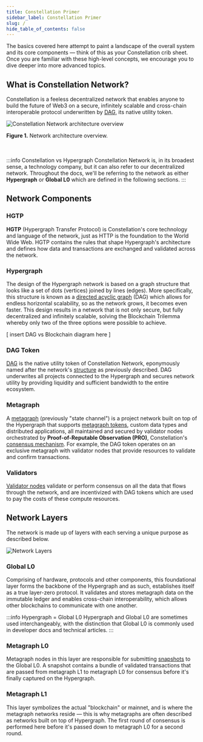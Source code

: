 ```yaml
---
title: Constellation Primer
sidebar_label: Constellation Primer
slug: /
hide_table_of_contents: false
---
```


The basics covered here attempt to paint a landscape of the overall system and its core components — think of this as your Constellation crib sheet. Once you are familiar with these high-level concepts, we encourage you to dive deeper into more advanced topics.

## What is Constellation Network?
Constellation is a feeless decentralized network that enables anyone to build the future of Web3 on a secure, infinitely scalable and cross-chain interoperable protocol underwritten by [DAG](/learn/advanced-concepts/DAG-Token), its native utility token.

![Constellation Network architecture overview](/img/metagraphs/architecture.png)
<figcaption><strong>Figure 1.</strong> Network architecture overview.</figcaption>
<br /><br />

:::info Constellation vs Hypergraph
Constellation Network is, in its broadest sense, a technology company, but it can also refer to our decentralized network. Throughout the docs, we'll be referring to the network as either **Hypergraph** or **Global L0** which are defined in the following sections.
:::

## Network Components

### HGTP
 **HGTP** (Hypergraph Transfer Protocol) is Constellation's core technology and language of the network, just as HTTP is the foundation to the World Wide Web. HGTP contains the rules that shape Hypergraph's architecture and defines how data and transactions are exchanged and validated across the network.

### Hypergraph
The design of the Hypergraph network is based on a graph structure that looks like a set of dots (vertices) joined by lines (edges). More specifically, this structure is known as a [directed acyclic graph](/learn/advanced-concepts/DAG-structure) (DAG) which allows for endless horizontal scalability, so as the network grows, it becomes even faster. This design results in a network that is not only secure, but fully decentralized and infinitely scalable, solving the Blockchain Trilemma whereby only two of the three options were possible to achieve.

[ insert DAG vs Blockchain diagram here ]

### DAG Token
[DAG](/learn/advanced-concepts/DAG-Token) is the native utility token of Constellation Network, eponymously named after the network's [structure](/learn/advanced-concepts/DAG-structure) as previously described. DAG underwrites all projects connected to the Hypergraph and secures network utility by providing liquidity and sufficient bandwidth to the entire ecosystem.

### Metagraph
A [metagraph](/learn/advanced-concepts/metagraphs) (previously "state channel") is a project network built on top of the Hypergraph that supports [metagraph tokens](/metagraphs/metagraph-tokens/overview), custom data types and distributed applications, all maintained and secured by validator nodes orchestrated by **Proof-of-Reputable Observation (PRO)**, Constellation's [consensus mechanism](/metagraphs/concepts/consensus). For example, the DAG token operates on an exclusive metagraph with validator nodes that provide resources to validate and confirm transactions.

### Validators
[Validator nodes](/learn/advanced-concepts/validator-nodes) validate or perform consensus on all the data that flows through the network, and are incentivized with DAG tokens which are used to pay the costs of these compute resources.

## Network Layers
The network is made up of layers with each serving a unique purpose as described below.

![Network Layers](/img/learn/network-layers.png)

### Global L0
Comprising of hardware, protocols and other components, this foundational layer forms the backbone of the Hypergraph and as such, establishes itself as a true layer-zero protocol. It validates and stores metagraph data on the immutable ledger and enables cross-chain interoperability, which allows other blockchains to communicate with one another.

:::info Hypergraph = Global L0
Hypergraph and Global L0 are sometimes used interchangeably, with the distinction that Global L0 is commonly used in developer docs and technical articles. 
:::

### Metagraph L0
Metagraph nodes in this layer are responsible for submitting [snapshots](/metagraphs/concepts/snapshots) to the Global L0. A snapshot contains a bundle of validated transactions that are passed from metagraph L1 to metagraph L0 for consensus before it's finally captured on the Hypergraph.

### Metagraph L1
This layer symbolizes the actual "blockchain" or mainnet, and is where the metagraph networks reside — this is why metagraphs are often described as networks built on top of Hypergraph. The first round of consensus is performed here before it's passed down to metagraph L0 for a second round.
